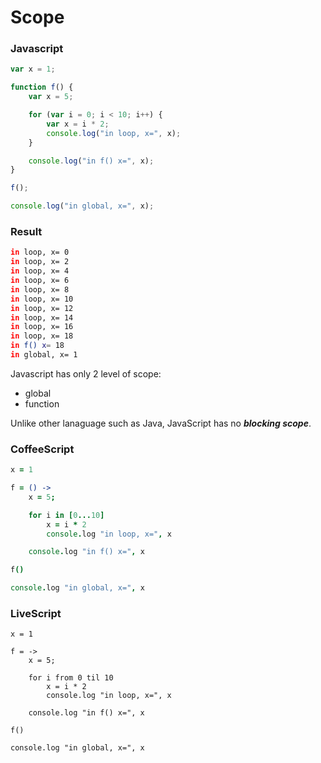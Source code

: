 # Scope

### Javascript

```javascript
var x = 1;

function f() {
    var x = 5;

    for (var i = 0; i < 10; i++) {
        var x = i * 2;
        console.log("in loop, x=", x);
    }

    console.log("in f() x=", x);
}

f();

console.log("in global, x=", x);
```

### Result
```sh
in loop, x= 0
in loop, x= 2
in loop, x= 4
in loop, x= 6
in loop, x= 8
in loop, x= 10
in loop, x= 12
in loop, x= 14
in loop, x= 16
in loop, x= 18
in f() x= 18
in global, x= 1
```

Javascript has only 2 level of scope:
- global
- function

Unlike other lanaguage such as Java, JavaScript has no ***blocking scope***.

### CoffeeScript
```coffeescript
x = 1

f = () ->
    x = 5;

    for i in [0...10]
    	x = i * 2
    	console.log "in loop, x=", x

    console.log "in f() x=", x

f()

console.log "in global, x=", x
```

### LiveScript
```livescript
x = 1

f = ->
    x = 5;

    for i from 0 til 10
        x = i * 2
        console.log "in loop, x=", x

    console.log "in f() x=", x

f()

console.log "in global, x=", x
```